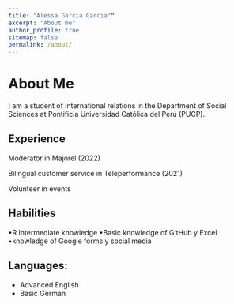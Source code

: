 ```yaml
---
title: "Alessa Garcia Garcia""
excerpt: "About me"
author_profile: true
sitemap: false
permalink: /about/
---
```


About Me
======

I am a student of international relations in the Department of Social Sciences at Pontificia Universidad Católica del Perú (PUCP).

Experience
---
Moderator in Majorel (2022)

Bilingual customer service in Teleperformance (2021)

Volunteer in events

Habilities
---

•R Intermediate knowledge
•Basic knowledge of GitHub y Excel
•knowledge of Google forms y social media


Languages:
---
- Advanced English
- Basic German 




<script type="text/javascript">
  var GOOG_FIXURL_LANG = 'en';
  var GOOG_FIXURL_SITE = '{{ site.url }}'
</script>
<script type="text/javascript"
  src="//linkhelp.clients.google.com/tbproxy/lh/wm/fixurl.js">
</script>

